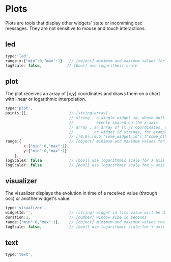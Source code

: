 # Plots

Plots are tools that display other widgets' state or incomming osc messages. They are not sensitive to mouse and touch interactions.

## led
```js
type:'led',
range:x:{"min":0,"max":1}   // [object] minimum and maximum values for X and Y axis        
logScale: false,           // [bool] use logarithmic scale
```


## plot

The plot receives an array of [x,y] coordinates and draws them on a chart with linear or logarithmic interpolation.

```js
type:'plot',
points:[],                  // [string|array]
                            // string : a single widget id, whose multiple values will be displayed,
                            //          evenly spaced on the x-axis
                            // array : an array of [x,y] coordinates, which can be numbers
                            //         or widget id strings, for example :
                            // [[0,0],[0.5,"some_widget_id"],["some_other_id","another_id"]]
range:{                     // [object] minimum and maximum values for X and Y axis
        x:{"min":0,"max":1},
        y:{"min":0,"max":1}
    },
logScaleX: false,           // [bool] use logarithmic scale for X axis (log10)
logScaleY: false            // [bool] use logarithmic scale for y axis (log10)
```

## visualizer

The visualizer displays the evolution in time of a received value (through osc) *or* another widget's value.

```js
type:'visualizer',
widgetId:'',                // [string] widget id (its value will be displayed instead of the incoming osc)
duration:1,                 // [number] window size in seconds
range:{"min":0,"max":1},    // [object] minimum and maximum values the Y axis
logScale: false,            // [bool] use logarithmic scale for Y axis (log10)
```

## text
```js
type:'text',
```
